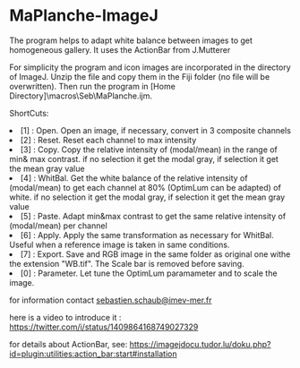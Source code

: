# MaPlanche-ImageJ

The program helps to adapt white balance between images to get homogeneous gallery. It uses the ActionBar from J.Mutterer 

For simplicity the program and icon images are incorporated in the directory of ImageJ. Unzip the file and copy them in the Fiji folder (no file will be overwritten).
Then run the program in [Home Directory]\macros\Seb\MaPlanche.ijm.

ShortCuts:

<li>[1] : Open. Open an image, if necessary, convert in 3 composite channels</li>
<li>[2] : Reset. Reset each channel to max intensity</li>
<li>[3] : Copy. Copy the relative intensity of (modal/mean) in the range of min& max contrast. if no selection it get the modal gray, if selection it get the mean gray value</li>
<li>[4] : WhitBal. Get the white balance of the relative intensity of (modal/mean) to get each channel at 80% (OptimLum can be adapted) of white. if no selection it get the modal gray, if selection it get the mean gray value</li>
<li>[5] : Paste. Adapt min&max contrast to get the same relative intensity of (modal/mean) per channel</li>
<li>[6] : Apply. Apply the same transformation as necessary for WhitBal. Useful when a reference image is taken in same conditions.</li>
<li>[7] : Export. Save and RGB image in the same folder as original one withe the extension "WB.tif". The Scale bar is removed before saving.</li>
<li>[0] : Parameter. Let tune the OptimLum paramameter and to scale the image.</li>

for information contact sebastien.schaub@imev-mer.fr

here is a video to introduce it : https://twitter.com/i/status/1409864168749027329

for details about ActionBar, see:
https://imagejdocu.tudor.lu/doku.php?id=plugin:utilities:action_bar:start#installation
